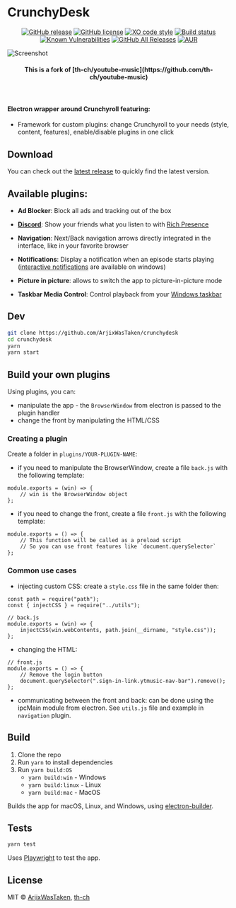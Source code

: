 # CrunchyDesk

<div align="center">

[![GitHub release](https://img.shields.io/github/release/th-ch/youtube-music.svg?style=for-the-badge&logo=youtube-music)](https://github.com/th-ch/youtube-music/releases/)
[![GitHub license](https://img.shields.io/github/license/th-ch/youtube-music.svg?style=for-the-badge)](https://github.com/th-ch/youtube-music/blob/master/LICENSE)
[![XO code style](https://img.shields.io/badge/code_style-XO-5ed9c7.svg?style=for-the-badge)](https://github.com/sindresorhus/xo)
[![Build status](https://img.shields.io/github/actions/workflow/status/th-ch/youtube-music/build.yml?branch=master&style=for-the-badge&logo=youtube-music)](https://GitHub.com/th-ch/youtube-music/releases/)
[![Known Vulnerabilities](https://img.shields.io/snyk/vulnerabilities/github/th-ch/youtube-music?style=for-the-badge)](https://snyk.io/test/github/th-ch/youtube-music)
[![GitHub All Releases](https://img.shields.io/github/downloads/th-ch/youtube-music/total?style=for-the-badge&logo=youtube-music)](https://GitHub.com/th-ch/youtube-music/releases/)
[![AUR](https://img.shields.io/aur/version/youtube-music-bin?color=blueviolet&style=for-the-badge&logo=youtube-music)](https://aur.archlinux.org/packages/youtube-music-bin)

</div>

![Screenshot](web/screenshot.jpg "Screenshot")

<h4 align="center">This is a fork of [th-ch/youtube-music](https://github.com/th-ch/youtube-music)</h4>

<br />

#### Electron wrapper around Crunchyroll featuring:

-   Framework for custom plugins: change Crunchyroll to your needs (style, content, features), enable/disable plugins in one click

## Download

You can check out the [latest release](https://github.com/th-ch/youtube-music/releases/latest) to quickly find the latest version.

## Available plugins:

-   **Ad Blocker**: Block all ads and tracking out of the box

-   [**Discord**](https://discord.com/): Show your friends what you listen to with [Rich Presence](https://user-images.githubusercontent.com/28219076/104362104-a7a0b980-5513-11eb-9744-bb89eabe0016.png)

-   **Navigation**: Next/Back navigation arrows directly integrated in the interface, like in your favorite browser

-   **Notifications**: Display a notification when an episode starts playing ([interactive notifications](https://user-images.githubusercontent.com/78568641/114102651-63ce0e00-98d0-11eb-9dfe-c5a02bb54f9c.png) are available on windows)

-   **Picture in picture**: allows to switch the app to picture-in-picture mode

-   **Taskbar Media Control**: Control playback from your [Windows taskbar](https://user-images.githubusercontent.com/78568641/111916130-24a35e80-8a82-11eb-80c8-5021c1aa27f4.png)

## Dev

```sh
git clone https://github.com/ArjixWasTaken/crunchydesk
cd crunchydesk
yarn
yarn start
```

## Build your own plugins

Using plugins, you can:

-   manipulate the app - the `BrowserWindow` from electron is passed to the plugin handler
-   change the front by manipulating the HTML/CSS

### Creating a plugin

Create a folder in `plugins/YOUR-PLUGIN-NAME`:

-   if you need to manipulate the BrowserWindow, create a file `back.js` with the following template:

```node
module.exports = (win) => {
    // win is the BrowserWindow object
};
```

-   if you need to change the front, create a file `front.js` with the following template:

```node
module.exports = () => {
    // This function will be called as a preload script
    // So you can use front features like `document.querySelector`
};
```

### Common use cases

-   injecting custom CSS: create a `style.css` file in the same folder then:

```node
const path = require("path");
const { injectCSS } = require("../utils");

// back.js
module.exports = (win) => {
    injectCSS(win.webContents, path.join(__dirname, "style.css"));
};
```

-   changing the HTML:

```node
// front.js
module.exports = () => {
    // Remove the login button
    document.querySelector(".sign-in-link.ytmusic-nav-bar").remove();
};
```

-   communicating between the front and back: can be done using the ipcMain module from electron. See `utils.js` file and example in `navigation` plugin.

## Build

1. Clone the repo
2. Run `yarn` to install dependencies
3. Run `yarn build:OS`
    - `yarn build:win` - Windows
    - `yarn build:linux` - Linux
    - `yarn build:mac` - MacOS

Builds the app for macOS, Linux, and Windows, using [electron-builder](https://github.com/electron-userland/electron-builder).

## Tests

```sh
yarn test
```

Uses [Playwright](https://playwright.dev/) to test the app.

## License

MIT © [ArjixWasTaken](https://github.com/ArjixWasTaken/crunchydesk), [th-ch](https://github.com/th-ch/youtube-music)
